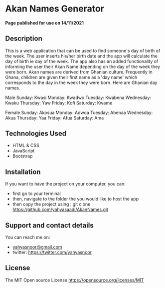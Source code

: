 # Akan Names Generator
#### Page published for use on 14/11/2021
## Description
This is a web application that can be used to find someone's day of birth of the week. The user inserts his/her birth date and the app will calculate the day of birth ie day of the week. The app also has an added functionality of informing the user their Akan Name depending on the day of the week they were born.
Akan names are derived from Ghanian culture. Frequently in Ghana, children are given their first name as a 'day name' which corresponds to the day in the week they were born. Here are Ghanian day names.

Male
Sunday: Kwasi
Monday: Kwadwo
Tuesday: Kwabena
Wednesday: Kwaku
Thursday:  Yaw
Friday: Kofi
Saturday: Kwame

Female
Sunday: Akosua
Monday: Adwoa
Tuesday: Abenaa
Wednesday: Akua
Thursday:  Yaa
Friday: Afua
Saturday: Ama

## Technologies Used
* HTML & CSS
* JavaScript
* Bootstrap

## Installation
If you want to have the project on your computer, you can:
* first go to your terminal
* then, navigate to the folder the you would like to host the app
* then copy the project using : git clone https://github.com/yahyasaadi/AkanNames.git
## Support and contact details
You can reach me on:
* yahyasnoor@gmail.com
* twitter: https://twitter.com/yahyasnoor
## License
The MIT Open source License https://opensource.org/licenses/MIT